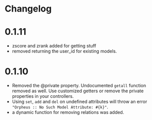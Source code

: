 # Changelog

# 0.1.11

- zscore and zrank added for getting stuff
- removed returning the user_id for existing models.

# 0.1.10

- Removed the @private property. Undocumented `getall` function removed as well. Use customized getters or remove the private properties in your controllers.
- Using `set`, `add` and `del` on undefined attributes will throw an error `"Orpheus :: No Such Model Attribute: #{k}"`.
- a dynamic function for removing relations was added.